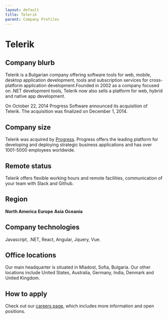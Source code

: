 ```yaml
---
layout: default
title: Telerik
parent: Company Profiles
---
```


# Telerik

## Company blurb

Telerik is a Bulgarian company offering software tools for web, mobile, desktop application development, tools and subscription services for cross-platform application development.Founded in 2002 as a company focused on .NET development tools, Telerik now also sells a platform for web, hybrid and native app development.

On October 22, 2014 Progress Software announced its acquisition of Telerik. The acquisition was finalized on December 1, 2014.

## Company size

Telerik was acquired by [Progress](https://www.progress.com/). Progress offers the leading platform for developing and deploying strategic business applications and has over 1001-5000 employees worldwide.

## Remote status

Telerik offers flexible working hours and remote facilities, communication of your team with Slack and Github.

## Region

**North America** **Europe** **Asia** **Oceania**

## Company technologies

Javascript, .NET, React, Angular, Jquery, Vue.

## Office locations

Our main headquarter is situated in Mladost, Sofia, Bulgaria. Our other locations include United States, Australia, Germany, India, Denmark and United Kingdom.

## How to apply

Check out our [careers page](https://www.progress.com/company/careers), which includes more information and open positions.
